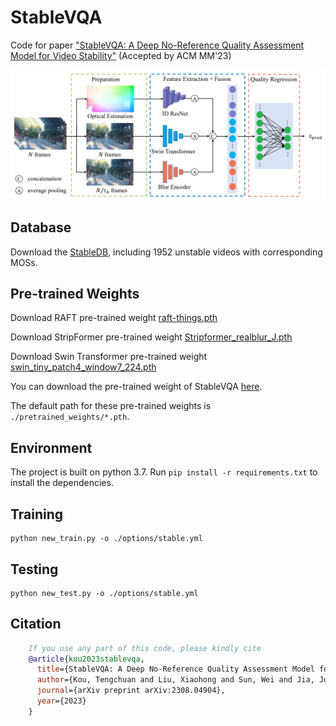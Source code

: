 # StableVQA

Code for paper ["StableVQA: A Deep No-Reference Quality Assessment Model for Video Stability"](https://arxiv.org/abs/2308.04904) (Accepted by ACM MM'23)

<p align="center">
  <img src="model.png" />
</p>

## Database

Download the [StableDB](https://drive.google.com/file/d/1XO1tkmSNg-yPcfQ0WSnpvB3mu0bILZQA/view?usp=drive_link), including 1952 unstable videos with corresponding MOSs.

## Pre-trained Weights

Download RAFT pre-trained weight [raft-things.pth](https://drive.google.com/drive/folders/1sWDsfuZ3Up38EUQt7-JDTT1HcGHuJgvT?usp=sharing)

Download StripFormer pre-trained weight [Stripformer_realblur_J.pth](https://drive.google.com/drive/folders/1YcIwqlgWQw_dhy_h0fqZlnKGptq1eVjZ?usp=sharing)

Download Swin Transformer pre-trained weight [swin_tiny_patch4_window7_224.pth](https://github.com/SwinTransformer/storage/releases/download/v1.0.0/swin_tiny_patch4_window7_224.pth)

You can download the pre-trained weight of StableVQA [here](https://drive.google.com/file/d/1V3PA99ShWQlJP7o-BOsHtXXmqPYuJFZU/view?usp=sharing).

The default path for these pre-trained weights is `./pretrained_weights/*.pth`.

## Environment

The project is built on python 3.7. Run `pip install -r requirements.txt` to install the dependencies. 

## Training

    python new_train.py -o ./options/stable.yml

## Testing

    python new_test.py -o ./options/stable.yml

## Citation
```bibtex
    If you use any part of this code, please kindly cite
    @article{kou2023stablevqa,
      title={StableVQA: A Deep No-Reference Quality Assessment Model for Video Stability},
      author={Kou, Tengchuan and Liu, Xiaohong and Sun, Wei and Jia, Jun and Min, Xiongkuo and Zhai, Guangtao and Liu, Ning},
      journal={arXiv preprint arXiv:2308.04904},
      year={2023}
    }
```
